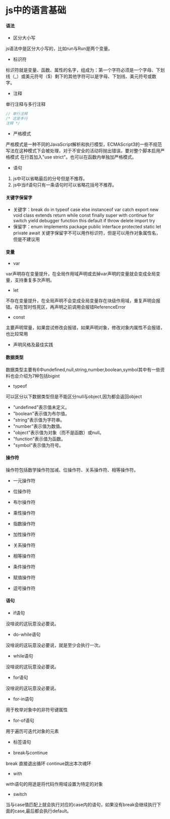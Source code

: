 # js中的语言基础

#### 语法

- 区分大小写

js语法中是区分大小写的，比如run与Run是两个变量。

- 标识符

标识符就是变量、函数、属性的名字，组成为：第一个字符必须是一个字母、下划线（_）或美元符号（$）剩下的其他字符可以是字母、下划线、美元符号或数字。

- 注释

单行注释与多行注释
```js
// 单行注释
/* 这是多行 
注释 */
```
- 严格模式

严格模式是一种不同的JavaScript解析和执行模型，ECMAScript3的一些不规范写法在这种模式下会被处理，对于不安全的活动将抛出错误。要对整个脚本启用严格模式
在行首加入"use strict"。也可以在函数内单独加严格模式。

- 语句

1. js中可以省略最后的分号但是不推荐。
2. js中当if语句只有一条语句时可以省略花括号不推荐。

#### 关键字保留字

- 关键字：break do in typeof case else instanceof var catch export new void class extends return while const finally super with continue for switch yield debugger function this default if throw delete import try
- 保留字：enum implements package public interface protected static let private await
关键字保留字不可以用作标识符，但是可以用作对象属性名，但是不建议用
  
#### 变量

- var 

var声明存在变量提升，在全局作用域声明或去掉var声明的变量就会变成全局变量，支持重复多次声明。

- let 

不存在变量提升，在全局声明不会变成全局变量存在块级作用域，重复声明会报错。存在暂时性死区，再声明之前调用会报错ReferenceError

- const

主要声明常量，如果尝试修改会报错，如果声明对象，修改对象内属性不会报错，也比较常用

- 声明风格及最佳实践

#### 数据类型

数据类型主要有6中undefined,null,string,number,boolean,symbol其中有一些资料也会介绍为7种包括bigint

- typeof

可以区分以下数据类型但是不能区分null与object,因为都会返回object

- "undefined"表示值未定义。 
- "boolean"表示值为布尔值。
- "string"表示值为字符串。 
- "number"表示值为数值。
- "object"表示值为对象（而不是函数）或null。
- "function"表示值为函数。
- "symbol"表示值为符号。

#### 操作符

操作符包括数学操作符加减、位操作符、关系操作符、相等操作符。

- 一元操作符

- 位操作符

- 布尔操作符

- 乘性操作符

- 指数操作符

- 加性操作符

- 关系操作符

- 相等操作符

- 条件操作符

- 赋值操作符

- 逗号操作符

#### 语句

- if语句

没啥说的这玩意没必要说。

- do-while语句

没啥说的这玩意没必要说，就是至少会执行一次。

- while语句

没啥说的这玩意没必要说。

- for语句 

没啥说的这玩意没必要说。

- for-in语句

用于枚举对象中的非符号键属性

- for-of语句

用于遍历可迭代对象的元素

- 标签语句

- break与continue

break 直接退出循环 continue跳出本次魂环

- with
  
with语句的用途是将代码作用域设置为特定的对象

- switch

当与case值匹配上就会执行对应的case内的语句，如果没有break会继续执行下面的case,最后都会执行default。
